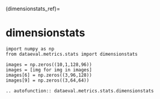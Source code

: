 (dimensionstats_ref)=
# dimensionstats

```{testsetup}
import numpy as np
from dataeval.metrics.stats import dimensionstats

images = np.zeros((10,1,128,96))
images = [img for img in images]
images[6] = np.zeros((3,96,128))
images[9] = np.zeros((3,64,64))
```

```{eval-rst}
.. autofunction:: dataeval.metrics.stats.dimensionstats
```
